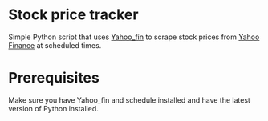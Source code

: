 # Stock price tracker
 
Simple Python script that uses [Yahoo_fin](http://theautomatic.net/yahoo_fin-documentation/) to scrape stock prices from [Yahoo Finance](https://finance.yahoo.com/) at scheduled times.

# Prerequisites

Make sure you have Yahoo_fin and schedule installed and have the latest version of Python installed.
